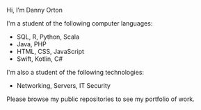 Hi, I’m Danny Orton

I'm a student of the following computer languages:

<ul>
    <li>SQL, R, Python, Scala</li>
    <li>Java, PHP</li>
    <li>HTML, CSS, JavaScript</li>
    <li>Swift, Kotlin, C#</li>
</ul>

I'm also a student of the following technologies:

<ul>
    <li>Networking, Servers, IT Security</li>
</ul>

Please browse my public repositories to see my portfolio of work.

<!---
dannyvorton/dannyvorton is a ✨ special ✨ repository because its `README.md` (this file) appears on your GitHub profile.
You can click the Preview link to take a look at your changes.
--->
